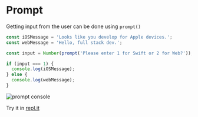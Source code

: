 # Prompt 

Getting input from the user can be done using `prompt()`

```javascript 
const iOSMessage = 'Looks like you develop for Apple devices.'; 
const webMessage = 'Hello, full stack dev.'; 

const input = Number(prompt('Please enter 1 for Swift or 2 for Web?'));

if (input === 1) {
  console.log(iOSMessage);
} else {
  console.log(webMessage); 
}
```

![prompt console](https://user-images.githubusercontent.com/1819208/96650431-e6521980-1300-11eb-937d-fa63891e3bbf.png)

Try it in [repl.it](https://repl.it)
